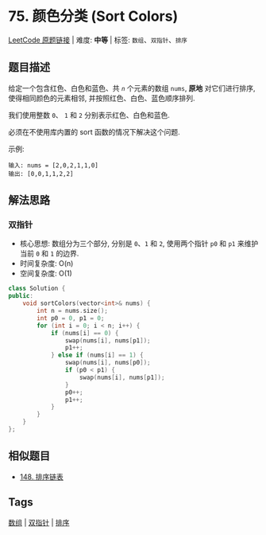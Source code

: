 # 75. 颜色分类 (Sort Colors)

[LeetCode 原题链接](https://leetcode.cn/problems/sort-colors/) | 难度: **中等** | 标签: `数组`、`双指针`、`排序`

## 题目描述

给定一个包含红色、白色和蓝色、共 _`n`_ 个元素的数组 `nums`, **原地** 对它们进行排序, 使得相同颜色的元素相邻, 并按照红色、白色、蓝色顺序排列.

我们使用整数 `0`、 `1` 和 `2` 分别表示红色、白色和蓝色.

必须在不使用库内置的 sort 函数的情况下解决这个问题.

示例:

```plaintext
输入: nums = [2,0,2,1,1,0]
输出: [0,0,1,1,2,2]
```

## 解法思路

### 双指针

- 核心思想: 数组分为三个部分, 分别是 `0`、`1` 和 `2`, 使用两个指针 `p0` 和 `p1` 来维护当前 `0` 和 `1` 的边界.
- 时间复杂度: O(n)
- 空间复杂度: O(1)

```cpp
class Solution {
public:
    void sortColors(vector<int>& nums) {
        int n = nums.size();
        int p0 = 0, p1 = 0;
        for (int i = 0; i < n; i++) {
            if (nums[i] == 0) {
                swap(nums[i], nums[p1]);
                p1++;
            } else if (nums[i] == 1) {
                swap(nums[i], nums[p0]);
                if (p0 < p1) {
                    swap(nums[i], nums[p1]);
                }
                p0++;
                p1++;
            }
        }
    }
};
```

## 相似题目

- [148. 排序链表](https://leetcode.cn/problems/sort-list/)

## Tags

[数组](/tags/array.md) | [双指针](/tags/two-pointers.md) | [排序](/tags/sort.md)
